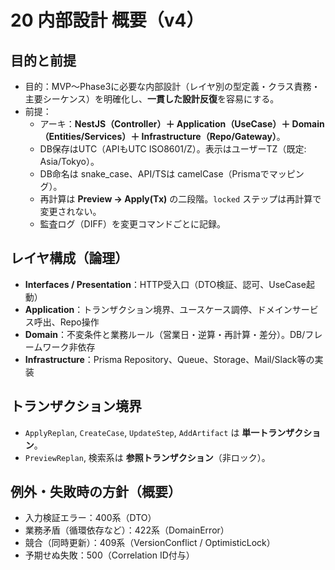 # 20 内部設計 概要（v4）

## 目的と前提
- 目的：MVP〜Phase3に必要な内部設計（レイヤ別の型定義・クラス責務・主要シーケンス）を明確化し、**一貫した設計反復**を容易にする。
- 前提：
  - アーキ：**NestJS（Controller）＋ Application（UseCase）＋ Domain（Entities/Services）＋ Infrastructure（Repo/Gateway）**。
  - DB保存はUTC（APIもUTC ISO8601/Z）。表示はユーザーTZ（既定: Asia/Tokyo）。
  - DB命名は snake_case、API/TSは camelCase（Prismaでマッピング）。
  - 再計算は **Preview → Apply(Tx)** の二段階。`locked` ステップは再計算で変更されない。
  - 監査ログ（DIFF）を変更コマンドごとに記録。

## レイヤ構成（論理）
- **Interfaces / Presentation**：HTTP受入口（DTO検証、認可、UseCase起動）
- **Application**：トランザクション境界、ユースケース調停、ドメインサービス呼出、Repo操作
- **Domain**：不変条件と業務ルール（営業日・逆算・再計算・差分）。DB/フレームワーク非依存
- **Infrastructure**：Prisma Repository、Queue、Storage、Mail/Slack等の実装

## トランザクション境界
- `ApplyReplan`, `CreateCase`, `UpdateStep`, `AddArtifact` は **単一トランザクション**。
- `PreviewReplan`, 検索系は **参照トランザクション**（非ロック）。

## 例外・失敗時の方針（概要）
- 入力検証エラー：400系（DTO）
- 業務矛盾（循環依存など）：422系（DomainError）
- 競合（同時更新）：409系（VersionConflict / OptimisticLock）
- 予期せぬ失敗：500（Correlation ID付与）
